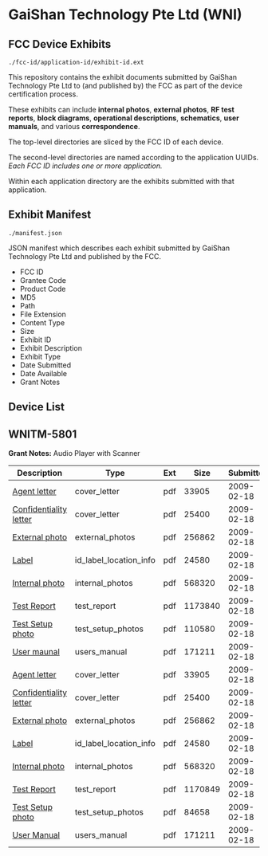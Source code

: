 # GaiShan Technology Pte Ltd (WNI)
## FCC Device Exhibits

```
./fcc-id/application-id/exhibit-id.ext
```

This repository contains the exhibit documents submitted by GaiShan Technology Pte Ltd to (and published by) the FCC as part of the device certification process.

These exhibits can include **internal photos**, **external photos**, **RF test reports**, **block diagrams**, **operational descriptions**, **schematics**, **user manuals**, and various **correspondence**.

The top-level directories are sliced by the FCC ID of each device.

The second-level directories are named according to the application UUIDs. *Each FCC ID includes one or more application.*

Within each application directory are the exhibits submitted with that application. 

## Exhibit Manifest

```
./manifest.json
```

JSON manifest which describes each exhibit submitted by GaiShan Technology Pte Ltd and published by the FCC.

- FCC ID
- Grantee Code
- Product Code
- MD5
- Path
- File Extension
- Content Type
- Size
- Exhibit ID
- Exhibit Description
- Exhibit Type
- Date Submitted
- Date Available
- Grant Notes

## Device List
## WNITM-5801
**Grant Notes:** Audio Player with Scanner

| Description | Type | Ext | Size | Submitted | Available |
| ----------- | ---- | --- | ---- | --------- | --------- |
| [Agent letter](WNITM-5801/4cd69a36f2dbf490118a2fb3481294ef/1069620.pdf) | cover_letter | pdf | 33905 | 2009-02-18 | 2009-02-19 |
| [Confidentiality letter](WNITM-5801/4cd69a36f2dbf490118a2fb3481294ef/1069621.pdf) | cover_letter | pdf | 25400 | 2009-02-18 | 2009-02-19 |
| [External photo](WNITM-5801/4cd69a36f2dbf490118a2fb3481294ef/1069622.pdf) | external_photos | pdf | 256862 | 2009-02-18 | 2009-02-19 |
| [Label](WNITM-5801/4cd69a36f2dbf490118a2fb3481294ef/1069623.pdf) | id_label_location_info | pdf | 24580 | 2009-02-18 | 2009-02-19 |
| [Internal photo](WNITM-5801/4cd69a36f2dbf490118a2fb3481294ef/1069624.pdf) | internal_photos | pdf | 568320 | 2009-02-18 | 2009-02-19 |
| [Test Report](WNITM-5801/4cd69a36f2dbf490118a2fb3481294ef/1069628.pdf) | test_report | pdf | 1173840 | 2009-02-18 | 2009-02-19 |
| [Test Setup photo](WNITM-5801/4cd69a36f2dbf490118a2fb3481294ef/1069629.pdf) | test_setup_photos | pdf | 110580 | 2009-02-18 | 2009-02-19 |
| [User maunal](WNITM-5801/4cd69a36f2dbf490118a2fb3481294ef/1069630.pdf) | users_manual | pdf | 171211 | 2009-02-18 | 2009-02-19 |
| [Agent letter](WNITM-5801/08e49bd69d6c96b13da2da6c00ca7875/1069620.pdf) | cover_letter | pdf | 33905 | 2009-02-18 | 2009-02-19 |
| [Confidentiality letter](WNITM-5801/08e49bd69d6c96b13da2da6c00ca7875/1069621.pdf) | cover_letter | pdf | 25400 | 2009-02-18 | 2009-02-19 |
| [External photo](WNITM-5801/08e49bd69d6c96b13da2da6c00ca7875/1069622.pdf) | external_photos | pdf | 256862 | 2009-02-18 | 2009-02-19 |
| [Label](WNITM-5801/08e49bd69d6c96b13da2da6c00ca7875/1069623.pdf) | id_label_location_info | pdf | 24580 | 2009-02-18 | 2009-02-19 |
| [Internal photo](WNITM-5801/08e49bd69d6c96b13da2da6c00ca7875/1069624.pdf) | internal_photos | pdf | 568320 | 2009-02-18 | 2009-02-19 |
| [Test Report](WNITM-5801/08e49bd69d6c96b13da2da6c00ca7875/1069641.pdf) | test_report | pdf | 1170849 | 2009-02-18 | 2009-02-19 |
| [Test Setup photo](WNITM-5801/08e49bd69d6c96b13da2da6c00ca7875/1069642.pdf) | test_setup_photos | pdf | 84658 | 2009-02-18 | 2009-02-19 |
| [User Manual](WNITM-5801/08e49bd69d6c96b13da2da6c00ca7875/1069630.pdf) | users_manual | pdf | 171211 | 2009-02-18 | 2009-02-19 |
